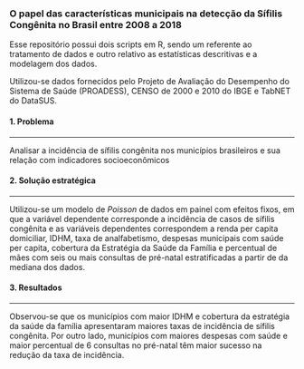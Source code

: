 ### O papel das características municipais na detecção da Sífilis Congênita no Brasil entre 2008 a 2018

Esse repositório possui dois scripts em R, sendo um referente ao tratamento de dados e outro relativo as estatísticas descritivas e a modelagem dos dados. 

Utilizou-se dados fornecidos pelo Projeto de Avaliação do Desempenho do Sistema de Saúde (PROADESS), CENSO de 2000 e 2010 do IBGE e TabNET do DataSUS. 

#### 1. Problema
<hr class="style1">

Analisar a incidência de sífilis congênita nos municípios brasileiros e sua relação com indicadores socioeconômicos

#### 2. Solução estratégica
<hr class="style1">

Utilizou-se um modelo de *Poisson* de dados em painel com efeitos fixos, em que a variável dependente corresponde a incidência de casos de sífilis congênita e as variáveis dependentes correspondem a renda per capita domiciliar, IDHM, taxa de analfabetismo, despesas municipais com saúde per capita, cobertura da Estratégia da Saúde da Família e percentual de mães com seis ou mais consultas de pré-natal estratificadas a partir de da mediana dos dados. 

#### 3. Resultados
<hr class="style1">

Observou-se que os municípios com maior IDHM e cobertura da estratégia da saúde da família apresentaram maiores taxas de incidência de sífilis congênita. Por outro lado, municípios com maiores despesas com saúde e maior percentual de 6 consultas no pré-natal têm maior sucesso na redução da taxa de incidência.
